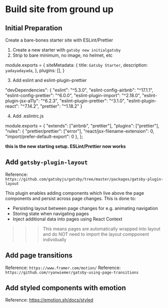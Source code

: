 # Build site from ground up

## Initial Preparation

Create a bare-bones starter site with ESLint/Prettier

1. Create a new starter with `gatsby new initialgatsby`
2. Strip to bare minimum, no image, no helmet, etc

module.exports = {
siteMetadata: {
title: `Gatsby Starter`,
description: `yadayadayada`,
},
plugins: [],
}

3. Add eslint and eslint-plugin-prettier

"devDependencies": {
"eslint": "^5.3.0",
"eslint-config-airbnb": "^17.1.1",
"eslint-config-prettier": "^6.0.0",
"eslint-plugin-import": "^2.18.0",
"eslint-plugin-jsx-a11y": "^6.2.3",
"eslint-plugin-prettier": "^3.1.0",
"eslint-plugin-react": "^7.14.2",
"prettier": "^1.18.2"
}

4. Add .eslintrc.js

module.exports = {
"extends": ["airbnb", "prettier"],
"plugins": ["prettier"],
"rules": {
"prettier/prettier": ["error"],
"react/jsx-filename-extension": 0,
"import/prefer-default-export": 0
},
};

**this is the new starting setup. ESLint/Prettier now works**

## Add `gatsby-plugin-layout`

Reference: `https://github.com/gatsbyjs/gatsby/tree/master/packages/gatsby-plugin-layout`

This plugin enables adding components which live above the page components and persist across page changes.
This is done to:

- Persisting layout between page changes for e.g. animating navigation
- Storing state when navigating pages
- Inject additional data into pages using React Context

> > > This means pages are automatically wrapped into layout and do NOT need to import the layout compponent individually

## Add page transitions

Reference: `https://www.framer.com/motion/`
Reference: `https://github.com/ryanwiemer/gatsby-using-page-transitions`

## Add styled components with emotion

Reference: https://emotion.sh/docs/styled
